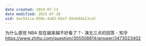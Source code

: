 ```yaml
---
date created: 2024-07-13
date modified: 2025-07-10
uid: 4ac551ca-850e-4a83-bbe7-85e684a13ce2
---
```


为什么感觉 NBA 现在越来越不好看了？- 演无三点的回答 - 知乎  
https://www.zhihu.com/question/305508814/answer/3473023402
